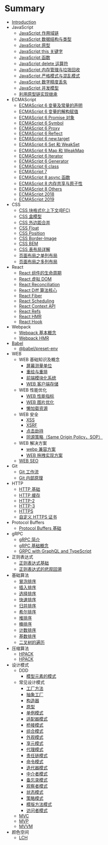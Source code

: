 # Summary

- [Introduction](README.md)
- JavaScript
  - [JavaScript 作用域链](javascript/javascript-zuo-yong-yu-lian.md)
  - [JavaScript 数据结构与类型](javascript/javascript-data-type.md)
  - [JavaScript 原型](javascript/javascript-yuan-xing.md)
  - [JavaScript this 关键字](javascript/javascript-this-guan-jian-zi.md)
  - [JavaScript 函数](javascript/javascript-han-shu.md)
  - [JavaScript delete 运算符](javascript/javascript-delete-yun-suan-fu.md)
  - [JavaScript 内存管理与垃圾回收](javascript/javascript-nei-cun-guan-li-yu-la-ji-hui-shou.md)
  - [JavaScript 严格模式与混乱模式](javascript/javascript-yan-ge-mo-shi-yu-hun-luan-mo-shi.md)
  - [JavaScript 数字精度丢失](javascript/javascript-numeric-precision.md)
  - [JavaScript 并发模型](javascript/javascript-bing-fa-mo-xing.md)
  - [利用原型链实现继承](javascript/li-yong-yuan-xing-lian-shi-xian-ji-cheng.md)
- ECMAScript
  - [ECMAScript 6 变量及常量的声明](ecmascript/ecmascript-6-bian-liang-ji-chang-liang-de-sheng-ming.md)
  - [ECMAScript 6 变量的解构赋值](ecmascript/ecmascript-6-bian-liang-de-jie-gou-fu-zhi.md)
  - [ECMAScript 6 Promise 对象](ecmascript/ecmascript-6-promise-dui-xiang.md)
  - [ECMAScript 6 Symbol](ecmascript/ecmascript-6-symbol.md)
  - [ECMAScript 6 Proxy](ecmascript/ecmascript-6-proxy.md)
  - [ECMAScript 6 Reflect](ecmascript/ecmascript-6-reflect.md)
  - [ECMAScript 6 new.target](ecmascript/ecmascript-6-newtarget.md)
  - [ECMAScript 6 Set 和 WeakSet](ecmascript/ecmascript-6-set-he-weakset.md)
  - [ECMAScript 6 Map 和 WeakMap](ecmascript/ecmascript-6-map-he-weakmap.md)
  - [ECMAScript 6 Iterator](ecmascript/ecmascript-6-iterator.md)
  - [ECMAScript 6 Generator](ecmascript/ecmascript-6-generator.md)
  - [ECMAScript 6 class](ecmascript/ecmascript-6-class.md)
  - [ECMAScript 7](ecmascript/ecmascript-7.md)
  - [ECMAScript 8 async 函数](ecmascript/ecmascript-8-async-han-shu.md)
  - [ECMAScript 8 内存共享与原子性](ecmascript/ecmascript-8-nei-cun-gong-xiang-yu-yuan-zi-xing.md)
  - [ECMAScript 8 Others](ecmascript/ecmascript-8-others.md)
  - [ECMAScript 2018](ecmascript/ecmascript-2018.md)
  - [ECMAScript 2019](ecmascript/ecmascript-2019.md)
- CSS
  - [CSS 块格式化上下文(BFC)](css/css-bfc.md)
  - [CSS 盒模型](css/css-box-model.md)
  - [CSS 外边距合并](css/css-wai-bian-ju-he-bing.md)
  - [CSS Float](css/css-float.md)
  - [CSS Position](css/css-position.md)
  - [CSS Border-Image](css/css-border-image.md)
  - [CSS BEM](css/css-bem.md)
  - [CSS 表布局详解](css/css-table-layout.md)
  - [页面布局之单列布局](css/dan-lie-bu-ju.md)
  - [页面布局之多列布局](css/multiple-columns-layout.md)
- React
  - [React 组件的生命周期](react/react-zu-jian-de-sheng-ming-zhou-qi.md)
  - [React 虚拟 DOM](react/react-vdom.md)
  - [React Reconciliation](react/react-reconciliation.md)
  - [React Diff 算法核心](react/react-diff-algorithm.md)
  - [React Fiber](react/react-fiber.md)
  - [React Scheduling](react/react-scheduling.md)
  - [React Context API](react/react-context-api.md)
  - [React Refs](react/react-refs.md)
  - [React HMR](react/react-hmr.md)
  - [React Hook](react/react-hook.md)
- Webpack
  - [Webpack 基本概念](webpack/webpack-concepts.md)
  - [Webpack HMR](webpack/webpack-hmr.md)
- [Babel](babel/intro.md)
  - [@babel/preset-env](babel/babel-preset-env.md)
- WEB
  - WEB 基础知识及概念
    - [屏幕测量单位](web/measure-unit-of-screen.md)
    - [重绘与重排](web/re-paint-and-re-flow.md)
    - [前端模块化系统](web/module-system.md)
    - [WEB 客户端存储](web/web-browser-storage.md)
  - WEB 性能优化
    - [WEB 性能指标](web/performance/performance-metrics.md)
    - [WEB 图片优化](web/performance/optimize-image.md)
    - [懒加载资源](web/performance/lazy-loading.md)
  - WEB 安全
    - [XSS](web/security/xss.md)
    - [XSRF](web/security/XSRF.md)
    - [点击劫持](web/security/click-jacking.md)
    - [同源策略（Same Origin Policy，SOP）](web/security/same-origin-policy.md)
  - WEB 解决方案
    - [webp 兼容方案](web/solution/webp-compatibility.md)
    - [WEB 拖拽实现方案](web/solution/drag-solution.md)
  - [WEB SEO](web/web-seo.md)
- Git
  - [Git 工作流](git/git-gong-zuo-liu.md)
  - [Git 内部原理](/git/git-internals.md)
- HTTP
  - [HTTP 基础](http/http-basic.md)
  - [HTTP 缓存](http/http-cache.md)
  - [HTTP-2](/http/http2.md)
  - [HTTP-3](/http/http3.md)
  - [HTTPS](/http/https.md)
  - [自定义 HTTPS 证书](/http/https-ca.md)
- Protocol Buffers
  - [Protocol Buffers 基础](/protocol-buffers/protocol-buffers-basic.md)
- gRPC
  - [gRPC 简介](grpc/grpc-overview.md)
  - [gRPC 基础概念](grpc/grpc-concepts.md)
  - [GRPC with GraphQL and TypeScript](/grpc/grpc-with-graphql-and-TypeScript.md)
- 正则表达式
  - [正则表达式基础](regexp/regexp-base.md)
  - [正则表达式的悲观回溯](regexp/regexp-pessimistic-backtracking.md)
- 基础算法
  - [冒泡排序](basic-algorithm/mao-pao-pai-xu.md)
  - [插入排序](basic-algorithm/cha-ru-pai-xu.md)
  - [选择排序](basic-algorithm/xuan-ze-pai-xu.md)
  - [快速排序](basic-algorithm/quick-sort.md)
  - [归并排序](basic-algorithm/gui-bing-pai-xu.md)
  - [希尔排序](basic-algorithm/xi-er-pai-xu.md)
  - [堆排序](basic-algorithm/dui-pai-xu.md)
  - [桶排序](basic-algorithm/tong-pai-xu.md)
  - [计数排序](basic-algorithm/ji-shu-pai-xu.md)
  - [基数排序](basic-algorithm/radix-sort.md)
  - [二叉树的遍历](basic-algorithm/er-cha-shu-de-bian-li.md)
- 压缩算法
  - [HPACK](compression-algorithm/hpack.md)
  - [HPACK](compression-algorithm/qpack.md)
- 设计模式
  - DDD
    - [模型元素的模式](./design-pattern/domain-driven-design/patterns-of-model-elements.md)
  - 常见设计模式
    - [工厂方法](./design-pattern/factory-method.md)
    - [抽象工厂](./design-pattern/abstract-factory.md)
    - [构造器](./design-pattern/builder.md)
    - [原型](./design-pattern/prototype.md)
    - [单例模式](./design-pattern/singleton.md)
    - [适配器模式](./design-pattern/adapter.md)
    - [桥接模式](./design-pattern/bridge.md)
    - [组合模式](./design-pattern/composite.md)
    - [外观模式](./design-pattern/facade.md)
    - [享元模式](./design-pattern/flyweight.md)
    - [代理模式](./design-pattern/proxy.md)
    - [责任链模式](./design-pattern/chain-of-responsibility.md)
    - [命令模式](./design-pattern/command.md)
    - [迭代器模式](./design-pattern/iterator.md)
    - [中介者模式](./design-pattern/mediator.md)
    - [备忘录模式](./design-pattern/memento.md)
    - [观察者模式](./design-pattern/observer.md)
    - [状态模式](./design-pattern/state.md)
    - [策略模式](./design-pattern/strategy.md)
    - [模版方法模式](./design-pattern/template-method.md)
    - [访问者模式](./design-pattern/visitor.md)
  - [MVC](design-pattern/mvc.md)
  - [MVP](design-pattern/mvp.md)
  - [MVVM](design-pattern/mvvm.md)
- 颜色空间
  - [LCH](./color-space/lch.md)
